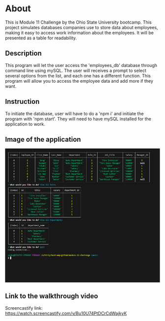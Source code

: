 # About
This is Module 11 Challenge by the Ohio State University bootcamp. This project simulates databases companies use to store data about employees, making it easy to access work information about the employees. It will be presented as a table for readability. 

## Description
This program will let the user access the 'employees_db' database through command line using mySQL. The user will receives a prompt to select several options from the list, and each one has a different function. This program will allow you to access the employee data and add more if they want.

## Instruction
To initiate the database, user will have to do a 'npm i' and initiate the program with 'npm start'. They will need to have mySQL installed for the application to work.

## Image of the application
<img src="./assets/employee_tracker.PNG" alt="Screenshot of the employee_tracker file"/>

## Link to the walkthrough video
Screencastify link: https://watch.screencastify.com/v/Bu10U74PtDCrCdWajkyK